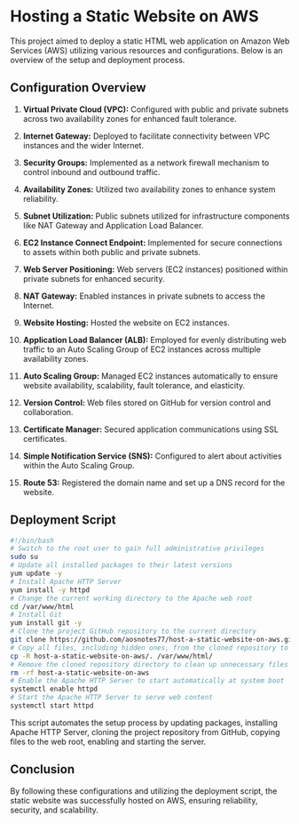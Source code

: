 # Hosting a Static Website on AWS

This project aimed to deploy a static HTML web application on Amazon Web Services (AWS) utilizing various resources and configurations. Below is an overview of the setup and deployment process.

## Configuration Overview

1. **Virtual Private Cloud (VPC):** Configured with public and private subnets across two availability zones for enhanced fault tolerance.

2. **Internet Gateway:** Deployed to facilitate connectivity between VPC instances and the wider Internet.

3. **Security Groups:** Implemented as a network firewall mechanism to control inbound and outbound traffic.

4. **Availability Zones:** Utilized two availability zones to enhance system reliability.

5. **Subnet Utilization:** Public subnets utilized for infrastructure components like NAT Gateway and Application Load Balancer.

6. **EC2 Instance Connect Endpoint:** Implemented for secure connections to assets within both public and private subnets.

7. **Web Server Positioning:** Web servers (EC2 instances) positioned within private subnets for enhanced security.

8. **NAT Gateway:** Enabled instances in private subnets to access the Internet.

9. **Website Hosting:** Hosted the website on EC2 instances.

10. **Application Load Balancer (ALB):** Employed for evenly distributing web traffic to an Auto Scaling Group of EC2 instances across multiple availability zones.

11. **Auto Scaling Group:** Managed EC2 instances automatically to ensure website availability, scalability, fault tolerance, and elasticity.

12. **Version Control:** Web files stored on GitHub for version control and collaboration.

13. **Certificate Manager:** Secured application communications using SSL certificates.

14. **Simple Notification Service (SNS):** Configured to alert about activities within the Auto Scaling Group.

15. **Route 53:** Registered the domain name and set up a DNS record for the website.

## Deployment Script

```bash
#!/bin/bash
# Switch to the root user to gain full administrative privileges
sudo su
# Update all installed packages to their latest versions
yum update -y
# Install Apache HTTP Server
yum install -y httpd
# Change the current working directory to the Apache web root
cd /var/www/html
# Install Git
yum install git -y
# Clone the project GitHub repository to the current directory
git clone https://github.com/aosnotes77/host-a-static-website-on-aws.git
# Copy all files, including hidden ones, from the cloned repository to the Apache web root
cp -R host-a-static-website-on-aws/. /var/www/html/
# Remove the cloned repository directory to clean up unnecessary files
rm -rf host-a-static-website-on-aws
# Enable the Apache HTTP Server to start automatically at system boot
systemctl enable httpd
# Start the Apache HTTP Server to serve web content
systemctl start httpd
```

This script automates the setup process by updating packages, installing Apache HTTP Server, cloning the project repository from GitHub, copying files to the web root, enabling and starting the server.

## Conclusion

By following these configurations and utilizing the deployment script, the static website was successfully hosted on AWS, ensuring reliability, security, and scalability.
